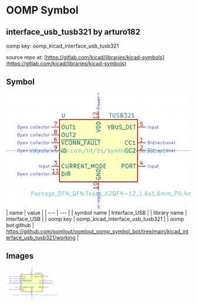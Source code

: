 # OOMP Symbol  
## interface_usb_tusb321  by arturo182  
  
oomp key: oomp_kicad_interface_usb_tusb321  
  
source repo at: [https://gitlab.com/kicad/libraries/kicad-symbols](https://gitlab.com/kicad/libraries/kicad-symbols)  
## Symbol  
  
[![working.png](working_600.png)](working.png)  
| name | value | 
| --- | --- | 
| symbol name | Interface_USB | 
| library name | Interface_USB | 
| oomp key | oomp_kicad_interface_usb_tusb321 | 
| oomp bot github | https://github.com/oomlout/oomlout_oomp_symbol_bot/tree/main/kicad_interface_usb_tusb321/working | 
## Images  
  
[![working.png](working_140.png)](working.png)  
